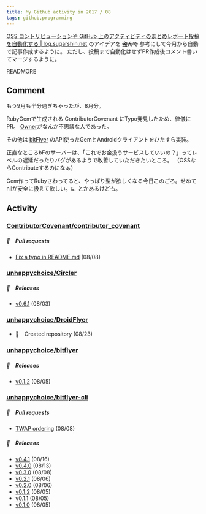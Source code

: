 ```yaml
---
title: My Github activity in 2017 / 08
tags: github,programming
---
```


[OSS コントリビューションや GitHub 上のアクティビティのまとめレポート投稿を自動化する | log.sugarshin.net](https://log.sugarshin.net/2017/05/07/automation-monthly-report)
のアイデアを ~~盗んで~~ 参考にして今月から自動で記事作成するように。 ただし、投稿まで自動化はせずPR作成後コメント書いてマージするように。

READMORE

## Comment

もう9月も半分過ぎちゃったが、8月分。

RubyGemで生成される ContributorCovenant にTypo発見したため、律儀にPR。 [Owner](https://github.com/CoralineAda)がなんか不思議な人であった。

その他は [bitFlyer](https://bitflyer.jp) のAPI使ったGemとAndroidクライアントをひたすら実装。

正直なところbFのサーバーは、「これでお金扱うサービスしていいの？」ってレベルの遅延だったりバグがあるようで改善していただきたいところ。
（OSSならContributeするのになぁ）

Gem作ってRubyさわってると、やっぱり型が欲しくなる今日このごろ。せめてnilが安全に扱えて欲しい。`&.` とかあるけども。

## Activity

### [ContributorCovenant/contributor_covenant](https://github.com/ContributorCovenant/contributor_covenant)

##### 📁　Pull requests

- [Fix a typo in README.md](https://github.com/ContributorCovenant/contributor_covenant/pull/436) (08/08)

### [unhappychoice/Circler](https://github.com/unhappychoice/Circler)

##### 🎉　Releases

- [v0.6.1](https://github.com/unhappychoice/Circler/releases/tag/v0.6.1) (08/03)

### [unhappychoice/DroidFlyer](https://github.com/unhappychoice/DroidFlyer)

- 🎉　Created repository (08/23)

### [unhappychoice/bitflyer](https://github.com/unhappychoice/bitflyer)

##### 🎉　Releases

- [v0.1.2](https://github.com/unhappychoice/bitflyer/releases/tag/v0.1.2) (08/05)

### [unhappychoice/bitflyer-cli](https://github.com/unhappychoice/bitflyer-cli)

##### 📁　Pull requests

- [TWAP ordering](https://github.com/unhappychoice/bitflyer-cli/pull/1) (08/08)


##### 🎉　Releases

- [v0.4.1](https://github.com/unhappychoice/bitflyer-cli/releases/tag/v0.4.1) (08/16)
- [v0.4.0](https://github.com/unhappychoice/bitflyer-cli/releases/tag/v0.4.0) (08/13)
- [v0.3.0](https://github.com/unhappychoice/bitflyer-cli/releases/tag/v0.3.0) (08/08)
- [v0.2.1](https://github.com/unhappychoice/bitflyer-cli/releases/tag/v0.2.1) (08/06)
- [v0.2.0](https://github.com/unhappychoice/bitflyer-cli/releases/tag/v0.2.0) (08/06)
- [v0.1.2](https://github.com/unhappychoice/bitflyer-cli/releases/tag/v0.1.2) (08/05)
- [v0.1.1](https://github.com/unhappychoice/bitflyer-cli/releases/tag/v0.1.1) (08/05)
- [v0.1.0](https://github.com/unhappychoice/bitflyer-cli/releases/tag/v0.1.0) (08/05)

